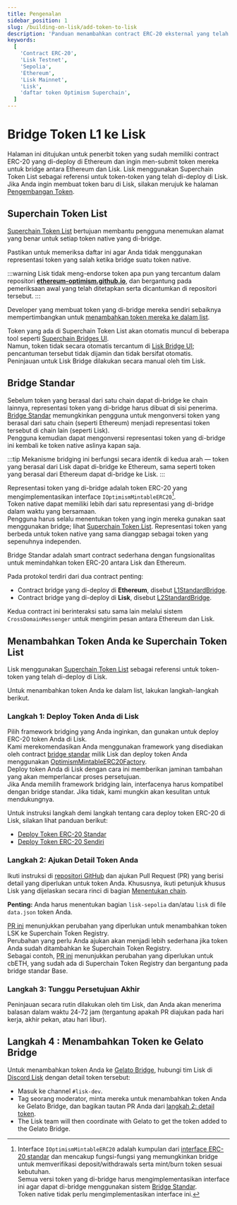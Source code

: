 ```yaml
---
title: Pengenalan
sidebar_position: 1
slug: /building-on-lisk/add-token-to-lisk
description: 'Panduan menambahkan contract ERC-20 eksternal yang telah di-deploy di Ethereum ke jaringan Lisk.'
keywords:
  [
    'Contract ERC-20',
    'Lisk Testnet',
    'Sepolia',
    'Ethereum',
    'Lisk Mainnet',
    'Lisk',
    'daftar token Optimism Superchain',
  ]
---
```


# Bridge Token L1 ke Lisk

Halaman ini ditujukan untuk penerbit token yang sudah memiliki contract ERC-20 yang di-deploy di Ethereum dan ingin men-submit token mereka untuk bridge antara Ethereum dan Lisk.
Lisk menggunakan Superchain Token List sebagai referensi untuk token-token yang telah di-deploy di Lisk.
Jika Anda ingin membuat token baru di Lisk, silakan merujuk ke halaman [Pengembangan Token](../token-development/overview.md).

## Superchain Token List

[Superchain Token List](https://github.com/ethereum-optimism/ethereum-optimism.github.io) bertujuan membantu pengguna menemukan alamat yang benar untuk setiap token native yang di-bridge.

Pastikan untuk memeriksa daftar ini agar Anda tidak menggunakan representasi token yang salah ketika bridge suatu token native.

<!-- TODO: Tambahkan referensi ke halaman alamat token yang di-bridge setelah halaman tersebut dibuat untuk Lisk.: https://docs.optimism.io/builders/app-developers/bridging/standard-bridge#searching-the-token-list -->

:::warning
Lisk tidak meng-endorse token apa pun yang tercantum dalam repositori [**ethereum-optimism.github.io**](https://github.com/ethereum-optimism/ethereum-optimism.github.io), dan bergantung pada pemeriksaan awal yang telah ditetapkan serta dicantumkan di repositori tersebut.
:::

Developer yang membuat token yang di-bridge mereka sendiri sebaiknya mempertimbangkan untuk [menambahkan token mereka ke dalam list](#menambahkan-token-anda-ke-superchain-token-list).

Token yang ada di Superchain Token List akan otomatis muncul di beberapa tool seperti [Superchain Bridges UI](https://app.optimism.io/bridge).  
Namun, token tidak secara otomatis tercantum di [Lisk Bridge UI](https://bridge.lisk.com/bridge/lisk); pencantuman tersebut tidak dijamin dan tidak bersifat otomatis.  
Peninjauan untuk Lisk Bridge dilakukan secara manual oleh tim Lisk.

## Bridge Standar

Sebelum token yang berasal dari satu chain dapat di-bridge ke chain lainnya, representasi token yang di-bridge harus dibuat di sisi penerima.  
[Bridge Standar](https://docs.optimism.io/builders/app-developers/bridging/standard-bridge) memungkinkan pengguna untuk mengonversi token yang berasal dari satu chain (seperti Ethereum) menjadi representasi token tersebut di chain lain (seperti Lisk).  
Pengguna kemudian dapat mengonversi representasi token yang di-bridge ini kembali ke token native aslinya kapan saja.

:::tip
Mekanisme bridging ini berfungsi secara identik di kedua arah — token yang berasal dari Lisk dapat di-bridge ke Ethereum, sama seperti token yang berasal dari Ethereum dapat di-bridge ke Lisk.
:::

Representasi token yang di-bridge adalah token ERC-20 yang mengimplementasikan interface `IOptimismMintableERC20`[^1].  
Token native dapat memiliki lebih dari satu representasi yang di-bridge dalam waktu yang bersamaan.  
Pengguna harus selalu menentukan token yang ingin mereka gunakan saat menggunakan bridge; lihat [Superchain Token List](#superchain-token-list). Representasi token yang berbeda untuk token native yang sama dianggap sebagai token yang sepenuhnya independen.

Bridge Standar adalah smart contract sederhana dengan fungsionalitas untuk memindahkan token ERC-20 antara Lisk dan Ethereum.

Pada protokol terdiri dari dua contract penting:

- Contract bridge yang di-deploy di **Ethereum**, disebut [L1StandardBridge](https://etherscan.io/address/0x2658723Bf70c7667De6B25F99fcce13A16D25d08).
- Contract bridge yang di-deploy di **Lisk**, disebut [L2StandardBridge](https://blockscout.lisk.com/address/0x4200000000000000000000000000000000000010).

Kedua contract ini berinteraksi satu sama lain melalui sistem `CrossDomainMessenger` untuk mengirim pesan antara Ethereum dan Lisk.

[^1]:
    Interface `IOptimismMintableERC20` adalah kumpulan dari [interface ERC-20 standar](https://eips.ethereum.org/EIPS/eip-20) dan mencakup fungsi-fungsi yang memungkinkan bridge untuk memverifikasi deposit/withdrawals serta mint/burn token sesuai kebutuhan.  
    Semua versi token yang di-bridge harus mengimplementasikan interface ini agar dapat di-bridge menggunakan sistem [Bridge Standar](#bridge-standar).  
    Token native tidak perlu mengimplementasikan interface ini.

## Menambahkan Token Anda ke Superchain Token List

Lisk menggunakan [Superchain Token List](https://github.com/ethereum-optimism/ethereum-optimism.github.io/blob/master/optimism.tokenlist.json) sebagai referensi untuk token-token yang telah di-deploy di Lisk.

Untuk menambahkan token Anda ke dalam list, lakukan langkah-langkah berikut.

### Langkah 1: Deploy Token Anda di Lisk

Pilih framework bridging yang Anda inginkan, dan gunakan untuk deploy ERC-20 token Anda di Lisk.  
Kami merekomendasikan Anda menggunakan framework yang disediakan oleh contract [bridge standar](#bridge-standar) milik Lisk dan deploy token Anda menggunakan [OptimismMintableERC20Factory](/about-lisk/contracts.mdx#jaringan-lisk-l2).  
Deploy token Anda di Lisk dengan cara ini memberikan jaminan tambahan yang akan memperlancar proses persetujuan.  
Jika Anda memilih framework bridging lain, interfacenya harus kompatibel dengan bridge standar. Jika tidak, kami mungkin akan kesulitan untuk mendukungnya.

Untuk instruksi langkah demi langkah tentang cara deploy token ERC-20 di Lisk, silakan lihat panduan berikut:

- [Deploy Token ERC-20 Standar](./standard-token.md)
- [Deploy Token ERC-20 Sendiri](./custom-token.mdx)

### Langkah 2: Ajukan Detail Token Anda

Ikuti instruksi di [repositori GitHub](https://github.com/ethereum-optimism/ethereum-optimism.github.io) dan ajukan Pull Request (PR) yang berisi detail yang diperlukan untuk token Anda.
Khususnya, ikuti petunjuk khusus Lisk yang dijelaskan secara rinci di bagian [Menentukan chain](https://github.com/ethereum-optimism/ethereum-optimism.github.io?tab=readme-ov-file#specifying-chains).

**Penting:** Anda harus menentukan bagian `lisk-sepolia` dan/atau `lisk` di file `data.json` token Anda.

[PR ini](https://github.com/ethereum-optimism/ethereum-optimism.github.io/pull/899) menunjukkan perubahan yang diperlukan untuk menambahkan token LSK ke Superchain Token Registry.  
Perubahan yang perlu Anda ajukan akan menjadi lebih sederhana jika token Anda sudah ditambahkan ke Superchain Token Registry.  
Sebagai contoh, [PR ini](https://github.com/ethereum-optimism/ethereum-optimism.github.io/commit/27ab9b2d3388f7feba3a152e0a0748c73d732a68) menunjukkan perubahan yang diperlukan untuk cbETH, yang sudah ada di Superchain Token Registry dan bergantung pada bridge standar Base.

### Langkah 3: Tunggu Persetujuan Akhir

Peninjauan secara rutin dilakukan oleh tim Lisk, dan Anda akan menerima balasan dalam waktu 24-72 jam (tergantung apakah PR diajukan pada hari kerja, akhir pekan, atau hari libur).

## Langkah 4 : Menambahkan Token ke Gelato Bridge

Untuk menambahkan token Anda ke [Gelato Bridge](https://bridge.lisk.com/), hubungi tim Lisk di [Discord Lisk](https://lisk.chat) dengan detail token tersebut:

- Masuk ke channel `#lisk-dev`.
- Tag seorang moderator, minta mereka untuk menambahkan token Anda ke Gelato Bridge, dan bagikan tautan PR Anda dari [langkah 2: detail token](#langkah-2-ajukan-detail-token-anda).
- The Lisk team will then coordinate with Gelato to get the token added to the Gelato Bridge.
